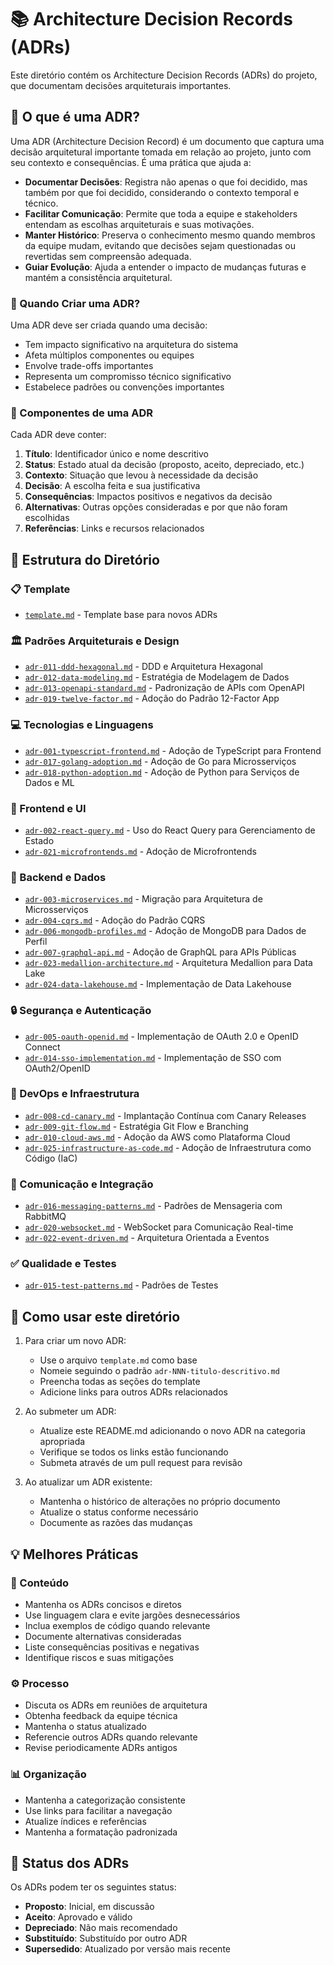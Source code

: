 # 📚 Architecture Decision Records (ADRs)

Este diretório contém os Architecture Decision Records (ADRs) do projeto, que documentam decisões arquiteturais importantes.

## 🤔 O que é uma ADR?

Uma ADR (Architecture Decision Record) é um documento que captura uma decisão arquitetural importante tomada em relação ao projeto, junto com seu contexto e consequências. É uma prática que ajuda a:

- **Documentar Decisões**: Registra não apenas o que foi decidido, mas também por que foi decidido, considerando o contexto temporal e técnico.
- **Facilitar Comunicação**: Permite que toda a equipe e stakeholders entendam as escolhas arquiteturais e suas motivações.
- **Manter Histórico**: Preserva o conhecimento mesmo quando membros da equipe mudam, evitando que decisões sejam questionadas ou revertidas sem compreensão adequada.
- **Guiar Evolução**: Ajuda a entender o impacto de mudanças futuras e mantém a consistência arquitetural.

### 📅 Quando Criar uma ADR?

Uma ADR deve ser criada quando uma decisão:
- Tem impacto significativo na arquitetura do sistema
- Afeta múltiplos componentes ou equipes
- Envolve trade-offs importantes
- Representa um compromisso técnico significativo
- Estabelece padrões ou convenções importantes

### 📝 Componentes de uma ADR

Cada ADR deve conter:
1. **Título**: Identificador único e nome descritivo
2. **Status**: Estado atual da decisão (proposto, aceito, depreciado, etc.)
3. **Contexto**: Situação que levou à necessidade da decisão
4. **Decisão**: A escolha feita e sua justificativa
5. **Consequências**: Impactos positivos e negativos da decisão
6. **Alternativas**: Outras opções consideradas e por que não foram escolhidas
7. **Referências**: Links e recursos relacionados

## 📂 Estrutura do Diretório

### 📋 Template
- [`template.md`](template.md) - Template base para novos ADRs

### 🏛️ Padrões Arquiteturais e Design
- [`adr-011-ddd-hexagonal.md`](adr-011-ddd-hexagonal.md) - DDD e Arquitetura Hexagonal
- [`adr-012-data-modeling.md`](adr-012-data-modeling.md) - Estratégia de Modelagem de Dados
- [`adr-013-openapi-standard.md`](adr-013-openapi-standard.md) - Padronização de APIs com OpenAPI
- [`adr-019-twelve-factor.md`](adr-019-twelve-factor.md) - Adoção do Padrão 12-Factor App

### 💻 Tecnologias e Linguagens
- [`adr-001-typescript-frontend.md`](adr-001-typescript-frontend.md) - Adoção de TypeScript para Frontend
- [`adr-017-golang-adoption.md`](adr-017-golang-adoption.md) - Adoção de Go para Microsserviços
- [`adr-018-python-adoption.md`](adr-018-python-adoption.md) - Adoção de Python para Serviços de Dados e ML

### 🎨 Frontend e UI
- [`adr-002-react-query.md`](adr-002-react-query.md) - Uso do React Query para Gerenciamento de Estado
- [`adr-021-microfrontends.md`](adr-021-microfrontends.md) - Adoção de Microfrontends

### 🔧 Backend e Dados
- [`adr-003-microservices.md`](adr-003-microservices.md) - Migração para Arquitetura de Microsserviços
- [`adr-004-cqrs.md`](adr-004-cqrs.md) - Adoção do Padrão CQRS
- [`adr-006-mongodb-profiles.md`](adr-006-mongodb-profiles.md) - Adoção de MongoDB para Dados de Perfil
- [`adr-007-graphql-api.md`](adr-007-graphql-api.md) - Adoção de GraphQL para APIs Públicas
- [`adr-023-medallion-architecture.md`](adr-023-medallion-architecture.md) - Arquitetura Medallion para Data Lake
- [`adr-024-data-lakehouse.md`](adr-024-data-lakehouse.md) - Implementação de Data Lakehouse

### 🔒 Segurança e Autenticação
- [`adr-005-oauth-openid.md`](adr-005-oauth-openid.md) - Implementação de OAuth 2.0 e OpenID Connect
- [`adr-014-sso-implementation.md`](adr-014-sso-implementation.md) - Implementação de SSO com OAuth2/OpenID

### 🚀 DevOps e Infraestrutura
- [`adr-008-cd-canary.md`](adr-008-cd-canary.md) - Implantação Contínua com Canary Releases
- [`adr-009-git-flow.md`](adr-009-git-flow.md) - Estratégia Git Flow e Branching
- [`adr-010-cloud-aws.md`](adr-010-cloud-aws.md) - Adoção da AWS como Plataforma Cloud
- [`adr-025-infrastructure-as-code.md`](adr-025-infrastructure-as-code.md) - Adoção de Infraestrutura como Código (IaC)

### 🔄 Comunicação e Integração
- [`adr-016-messaging-patterns.md`](adr-016-messaging-patterns.md) - Padrões de Mensageria com RabbitMQ
- [`adr-020-websocket.md`](adr-020-websocket.md) - WebSocket para Comunicação Real-time
- [`adr-022-event-driven.md`](adr-022-event-driven.md) - Arquitetura Orientada a Eventos

### ✅ Qualidade e Testes
- [`adr-015-test-patterns.md`](adr-015-test-patterns.md) - Padrões de Testes

## 📖 Como usar este diretório

1. Para criar um novo ADR:
   - Use o arquivo `template.md` como base
   - Nomeie seguindo o padrão `adr-NNN-titulo-descritivo.md`
   - Preencha todas as seções do template
   - Adicione links para outros ADRs relacionados

2. Ao submeter um ADR:
   - Atualize este README.md adicionando o novo ADR na categoria apropriada
   - Verifique se todos os links estão funcionando
   - Submeta através de um pull request para revisão

3. Ao atualizar um ADR existente:
   - Mantenha o histórico de alterações no próprio documento
   - Atualize o status conforme necessário
   - Documente as razões das mudanças

## 💡 Melhores Práticas

### 📝 Conteúdo
- Mantenha os ADRs concisos e diretos
- Use linguagem clara e evite jargões desnecessários
- Inclua exemplos de código quando relevante
- Documente alternativas consideradas
- Liste consequências positivas e negativas
- Identifique riscos e suas mitigações

### ⚙️ Processo
- Discuta os ADRs em reuniões de arquitetura
- Obtenha feedback da equipe técnica
- Mantenha o status atualizado
- Referencie outros ADRs quando relevante
- Revise periodicamente ADRs antigos

### 📊 Organização
- Mantenha a categorização consistente
- Use links para facilitar a navegação
- Atualize índices e referências
- Mantenha a formatação padronizada

## 🔄 Status dos ADRs

Os ADRs podem ter os seguintes status:
- **Proposto**: Inicial, em discussão
- **Aceito**: Aprovado e válido
- **Depreciado**: Não mais recomendado
- **Substituído**: Substituído por outro ADR
- **Supersedido**: Atualizado por versão mais recente